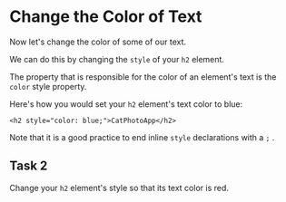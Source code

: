 # Change the Color of Text
Now let's change the color of some of our text.

We can do this by changing the `style` of your `h2` element.

The property that is responsible for the color of an element's text is the `color` style property.

Here's how you would set your `h2` element's text color to blue:

`<h2 style="color: blue;">CatPhotoApp</h2>`

Note that it is a good practice to end inline `style` declarations with a `;` .

## Task 2
Change your `h2` element's style so that its text color is red.

